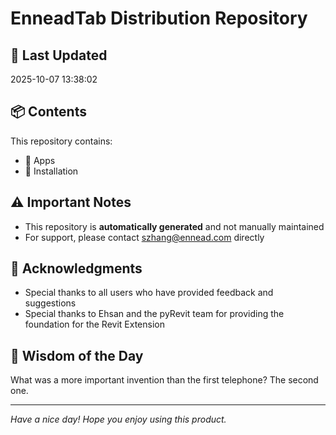 # EnneadTab Distribution Repository

## 📅 Last Updated
2025-10-07 13:38:02



## 📦 Contents
This repository contains:
- 📂 Apps
- 📂 Installation

## ⚠️ Important Notes
- This repository is **automatically generated** and not manually maintained
- For support, please contact szhang@ennead.com directly

## 🙏 Acknowledgments
- Special thanks to all users who have provided feedback and suggestions
- Special thanks to Ehsan and the pyRevit team for providing the foundation for the Revit Extension

## 💭 Wisdom of the Day
What was a more important invention than the first telephone? The second one.

---
*Have a nice day! Hope you enjoy using this product.*

